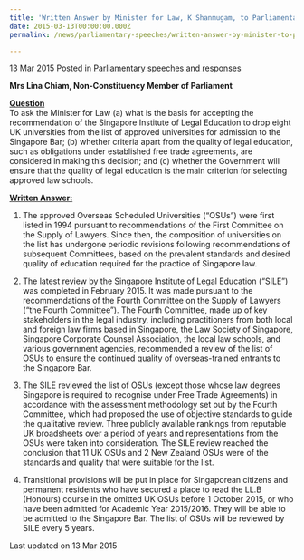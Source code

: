 ```yaml
---
title: 'Written Answer by Minister for Law, K Shanmugam, to Parliamentary Question on Overseas Scheduled Universities Review'
date: 2015-03-13T00:00:00.000Z
permalink: /news/parliamentary-speeches/written-answer-by-minister-to-pq-on-osu-review/

---
```



13 Mar 2015 Posted in [Parliamentary speeches and responses](/news/parliamentary-speeches) 

**Mrs Lina Chiam, Non-Constituency Member of Parliament**

**<u>Question</u>**  
To ask the Minister for Law (a) what is the basis for accepting the recommendation of the Singapore Institute of Legal Education to drop eight UK universities from the list of approved universities for admission to the Singapore Bar; (b) whether criteria apart from the quality of legal education, such as obligations under established free trade agreements, are considered in making this decision; and (c) whether the Government will ensure that the quality of legal education is the main criterion for selecting approved law schools.

**<u>Written Answer:</u>**  
1. The approved Overseas Scheduled Universities (“OSUs”) were first listed in 1994 pursuant to recommendations of the First Committee on the Supply of Lawyers. Since then, the composition of universities on the list has undergone periodic revisions following recommendations of subsequent Committees, based on the prevalent standards and desired quality of education required for the practice of Singapore law. 

2. The latest review by the Singapore Institute of Legal Education (“SILE”) was completed in February 2015.  It was made pursuant to the recommendations of the Fourth Committee on the Supply of Lawyers (“the Fourth Committee”). The Fourth Committee, made up of key stakeholders in the legal industry, including practitioners from both local and foreign law firms based in Singapore, the Law Society of Singapore, Singapore Corporate Counsel Association, the local law schools, and various government agencies, recommended a review of the list of OSUs to ensure the continued quality of overseas-trained entrants to the Singapore Bar. 

3. The SILE reviewed the list of OSUs (except those whose law degrees Singapore is required to recognise under Free Trade Agreements) in accordance with the assessment methodology set out by the Fourth Committee, which had proposed the use of objective standards to guide the qualitative review. Three publicly available rankings from reputable UK broadsheets over a period of years and representations from the OSUs were taken into consideration.  The SILE review reached the conclusion that 11 UK OSUs and 2 New Zealand OSUs were of the standards and quality that were suitable for the list.   

4. Transitional provisions will be put in place for Singaporean   citizens and permanent residents who have secured a place to read the LL.B (Honours) course in the omitted UK OSUs before 1 October 2015, or who have been admitted for Academic Year 2015/2016.  They will be able to be admitted to the Singapore Bar.  The list of OSUs will be reviewed by SILE every 5 years.


<p class="right-side-updated">Last updated on 13 Mar 2015</p> 
